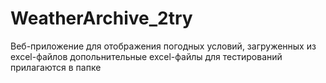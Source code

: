 # WeatherArchive_2try

Веб-приложение для отображения погодных условий, загруженных из excel-файлов
допольнительные excel-файлы для тестирований прилагаются в папке
